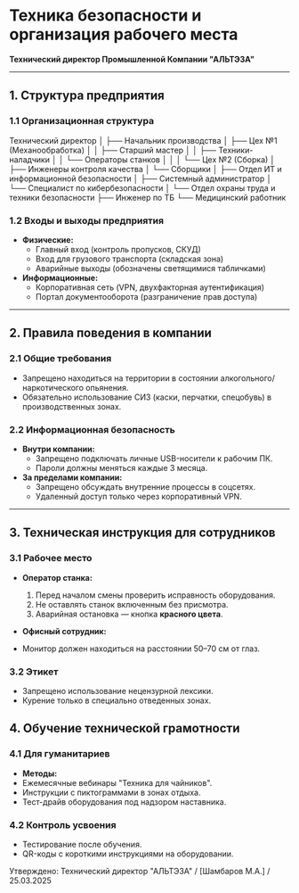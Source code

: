 # Техника безопасности и организация рабочего места  
**Технический директор Промышленной Компании "АЛЬТЭЗА"**  

-----

## **1. Структура предприятия**  
### **1.1 Организационная структура**
Технический директор
│
├── Начальник производства
│ ├── Цех №1 (Механообработка)
│ │ ├── Старший мастер
│ │ ├── Техники-наладчики
│ │ └── Операторы станков
│ │
│ └── Цех №2 (Сборка)
│ ├── Инженеры контроля качества
│ └── Сборщики
│
├── Отдел ИТ и информационной безопасности
│ ├── Системный администратор
│ └── Специалист по кибербезопасности
│
└── Отдел охраны труда и техники безопасности
├── Инженер по ТБ
└── Медицинский работник

### **1.2 Входы и выходы предприятия**  
- **Физические:**  
  - Главный вход (контроль пропусков, СКУД)  
  - Вход для грузового транспорта (складская зона)  
  - Аварийные выходы (обозначены светящимися табличками)  
- **Информационные:**  
  - Корпоративная сеть (VPN, двухфакторная аутентификация)  
  - Портал документооборота (разграничение прав доступа)  

---

## **2. Правила поведения в компании**  
### **2.1 Общие требования**  
- Запрещено находиться на территории в состоянии алкогольного/наркотического опьянения.  
- Обязательно использование СИЗ (каски, перчатки, спецобувь) в производственных зонах.  

### **2.2 Информационная безопасность**  
- **Внутри компании:**  
  - Запрещено подключать личные USB-носители к рабочим ПК.  
  - Пароли должны меняться каждые 3 месяца.  
- **За пределами компании:**  
  - Запрещено обсуждать внутренние процессы в соцсетях.  
  - Удаленный доступ только через корпоративный VPN.  

---

## **3. Техническая инструкция для сотрудников**  
### **3.1 Рабочее место**  
- **Оператор станка:**  
  
  1. Перед началом смены проверить исправность оборудования.  
  2. Не оставлять станок включенным без присмотра.  
  3. Аварийная остановка — кнопка **красного цвета**.  
- **Офисный сотрудник:**
- Монитор должен находиться на расстоянии 50–70 см от глаз.
### **3.2 Этикет**
- Запрещено использование нецензурной лексики.
- Курение только в специально отведенных зонах.
## **4. Обучение технической грамотности**
### **4.1 Для гуманитариев**
- **Методы:**
- Ежемесячные вебинары "Техника для чайников".
- Инструкции с пиктограммами в зонах отдыха.
- Тест-драйв оборудования под надзором наставника.
### **4.2 Контроль усвоения**
- Тестирование после обучения.
- QR-коды с короткими инструкциями на оборудовании.

Утверждено: Технический директор "АЛЬТЭЗА" / [Шамбаров М.А.] / 25.03.2025